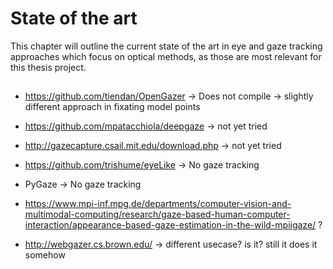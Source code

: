 # State of the art

This chapter will outline the current state of the art in eye and gaze tracking
approaches which focus on optical methods, as those are most relevant for this
thesis project.

##

* https://github.com/tiendan/OpenGazer -> Does not compile -> slightly different approach in fixating model points
* https://github.com/mpatacchiola/deepgaze -> not yet tried
* http://gazecapture.csail.mit.edu/download.php -> not yet tried

* https://github.com/trishume/eyeLike -> No gaze tracking
* PyGaze -> No gaze tracking

* https://www.mpi-inf.mpg.de/departments/computer-vision-and-multimodal-computing/research/gaze-based-human-computer-interaction/appearance-based-gaze-estimation-in-the-wild-mpiigaze/ ?
* http://webgazer.cs.brown.edu/ -> different usecase? is it? still it does it somehow
